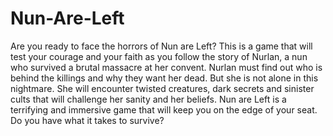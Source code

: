 # Nun-Are-Left

Are you ready to face the horrors of Nun are Left? This is a game that will test your courage and your faith as you follow the story of Nurlan, a nun who survived a brutal massacre at her convent. Nurlan must find out who is behind the killings and why they want her dead. But she is not alone in this nightmare. She will encounter twisted creatures, dark secrets and sinister cults that will challenge her sanity and her beliefs. Nun are Left is a terrifying and immersive game that will keep you on the edge of your seat. Do you have what it takes to survive?
